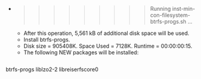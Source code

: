 * >>>>>>>>> Running inst-min-con-filesystem-btrfs-progs.sh ...
  * After this operation, 5,561 kB of additional disk space will be used.
  * Install btrfs-progs.
  * Disk size = 905408K. Space Used = 7128K. Runtime = 00:00:00:15.
  * The following NEW packages will be installed:
  ```bash
btrfs-progs liblzo2-2 libreiserfscore0
  ```
